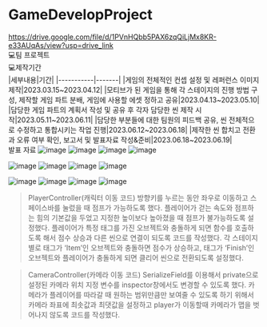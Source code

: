 # GameDevelopProject
https://drive.google.com/file/d/1PVnHQbb5PAX6zqQiLjMx8KR-e33AUqAs/view?usp=drive_link <br>
💻팀 프로젝트<br>
💻제작기간<br>
|세부내용|기간|
|-----------|-------|
|게임의 전체적인 컨셉 설정 및 레퍼런스 이미지 제작|2023.03.15~2023.04.12|
|모티브가 된 게임을 통해 각 스테이지의 진행 방법 구성, 제작할 게임 파트 분배, 게임에 사용할 에셋 정하고 공유|2023.04.13~2023.05.10|
|담당한 게임 파트의 계획서 작성 및 공유 후 각자 담당한 씬 제작 시작|2023.05.11~2023.06.11|
|담당한 부분들에 대한 팀원의 피드백 공유, 씬 전체적으로 수정하고 통합시키는 작업 진행|2023.06.12~2023.06.18|
|제작한 씬 합치고 전환과 오류 여부 확인, 보고서 및 발표자료 작성&준비|2023.06.18~2023.06.19|
<br>
발표 자료
![image](https://github.com/yujin4sth00/GameDevelopProject/assets/115778958/772599a8-2f75-4841-a353-5f1c13479737)
![image](https://github.com/yujin4sth00/GameDevelopProject/assets/115778958/cd6a0f87-048c-48e2-80d6-e84286593087)
![image](https://github.com/yujin4sth00/GameDevelopProject/assets/115778958/60898e7d-7bf1-4e4a-9749-c00a5499c82a)
![image](https://github.com/yujin4sth00/GameDevelopProject/assets/115778958/e85bc3ec-0b55-4bd4-a44c-1c6bd518e895)

![image](https://github.com/yujin4sth00/GameDevelopProject/assets/115778958/9451b687-5071-4801-bf81-783f619f2b9b)
![image](https://github.com/yujin4sth00/GameDevelopProject/assets/115778958/e8dadb51-ac6a-40f2-bcec-93a0aa80e28a)
![image](https://github.com/yujin4sth00/GameDevelopProject/assets/115778958/255e73a0-e4c9-4b23-818c-14191e772afb)
![image](https://github.com/yujin4sth00/GameDevelopProject/assets/115778958/948d2119-cb1e-4791-9bf2-94cc572fc7d4)

![image](https://github.com/yujin4sth00/GameDevelopProject/assets/115778958/99a012d2-5be9-4f7a-8e20-fc3109daa1fa)
![image](https://github.com/yujin4sth00/GameDevelopProject/assets/115778958/4dc501b3-ad3e-4f7a-baa6-49b68ec9e695)
![image](https://github.com/yujin4sth00/GameDevelopProject/assets/115778958/ec567442-1c69-4fda-8e95-b7841cb944e7)
![image](https://github.com/yujin4sth00/GameDevelopProject/assets/115778958/beeae1e5-e964-4207-94f2-057a5657226a)


>PlayerController(캐릭터 이동 코드)
방향키를 누르는 동안 좌우로 이동하고 스페이스바를 눌렀을 때 점프가 가능하도록 했다. 플레이어가 걷는 속도와 점프하는 힘의 기본값을 두었고 지정한 높이보다 높아졌을 때 점프가 불가능하도록 설정했다. 플레이어가 특정 태그를 가진 오브젝트와 충돌하게 되면 함수를 호출하도록 해서 점수 상승과 다른 씬으로 연결이 되도록 코드를 작성했다. 각 스테이지별로 태그가 ‘Item’인 오브젝트와 충돌하면 점수가 상승하고, 태그가 ‘Finish’인 오브젝트와 플레이어가 충돌하게 되면 클리어 씬으로 전환되도록 설정했다.



>CameraController(카메라 이동 코드)
SerializeField를 이용해서 private으로 설정된 카메라 위치 지정 변수를 inspector창에서도 변경할 수 있도록 했다. 카메라가 플레이어를 따라갈 때 원하는 범위만큼만 보여줄 수 있도록 하기 위해서 카메라 좌표에 최솟값과 최댓값을 설정하고 player가 이동할때 카메라가 맵을 벗어나지 않도록 코드를 작성했다.
